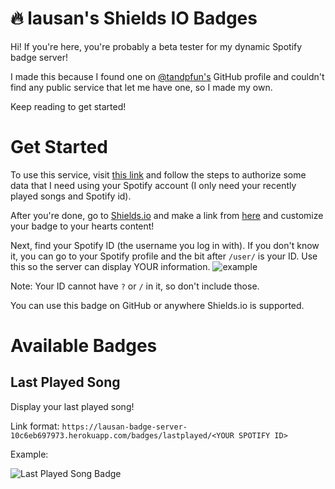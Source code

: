 # 🔥 lausan's Shields IO Badges

Hi! If you're here, you're probably a beta tester for my dynamic Spotify badge server!

I made this because I found one on [@tandpfun's](https://github.com/tandpfun) GitHub profile and couldn't find any public service that let me have one, so I made my own.

Keep reading to get started!

# Get Started

To use this service, visit [this link](https://lausan-badge-server-10c6eb697973.herokuapp.com/) and follow the steps to authorize some data that I need using your Spotify account (I only need your recently played songs and Spotify id).

After you're done, go to [Shields.io](https://shields.io/badges/endpoint-badge) and make a link from [here](https://github.com/lausan3/shields-io-badge-server?tab=readme-ov-file#available-badges) and customize your badge to your hearts content!

Next, find your Spotify ID (the username you log in with). If you don't know it, you can go to your Spotify profile and the bit after ```/user/``` is your ID. Use this so the server can display YOUR information.
![example](https://github.com/user-attachments/assets/1bc83a5b-6dfc-4ee9-8f72-0a5a1749f06a)

Note: Your ID cannot have ```?``` or ```/``` in it, so don't include those.

You can use this badge on GitHub or anywhere Shields.io is supported.


# Available Badges
## Last Played Song
Display your last played song!

Link format: ```https://lausan-badge-server-10c6eb697973.herokuapp.com/badges/lastplayed/<YOUR SPOTIFY ID>```

Example: 

![Last Played Song Badge](https://img.shields.io/endpoint?url=https%3A%2F%2Flausan-badge-server-10c6eb697973.herokuapp.com%2Fbadges%2Flastplayed%2Fanthonylaus&style=for-the-badge&logo=spotify&labelColor=black&color=gray)

